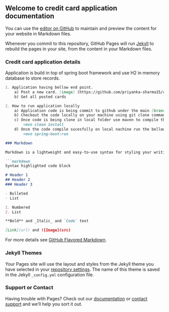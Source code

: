 ## Welcome to credit card application documentation

You can use the [editor on GitHub](https://github.com/priyanka-sharma15/credit-card-application/edit/gh-pages/index.md) to maintain and preview the content for your website in Markdown files.

Whenever you commit to this repository, GitHub Pages will run [Jekyll](https://jekyllrb.com/) to rebuild the pages in your site, from the content in your Markdown files.

### Credit card application details

Application is build in top of spring boot framework and use H2 in memory database to store records.

```markdown
1. Application having bellow end point. 
    a) Post a new card. [image] (https://github.com/priyanka-sharma15/credit-card-application/blob/gh-pages/images/home.PNG)
    b) Get all posted cards

2. How to run application locally
    a) Application code is being commit to github under the main [branch] (https://github.com/priyanka-sharma15/credit-card-application/tree/main)
    b) Checkout the code locally on your machine using git clone command.
    c) Once code is being clone in local folder use maven to compile the code locally using command
        >mvn clean install
    d) Once the code compile sucesfully on local nachine run the bellow command to run spring bootserver.
        >mvn spring-boot:run

### Markdown

Markdown is a lightweight and easy-to-use syntax for styling your writing. It includes conventions for

```markdown
Syntax highlighted code block

# Header 1
## Header 2
### Header 3

- Bulleted
- List

1. Numbered
2. List

**Bold** and _Italic_ and `Code` text

[Link](url) and ![Image](src)
```

For more details see [GitHub Flavored Markdown](https://guides.github.com/features/mastering-markdown/).

### Jekyll Themes

Your Pages site will use the layout and styles from the Jekyll theme you have selected in your [repository settings](https://github.com/priyanka-sharma15/credit-card-application/settings/pages). The name of this theme is saved in the Jekyll `_config.yml` configuration file.

### Support or Contact

Having trouble with Pages? Check out our [documentation](https://docs.github.com/categories/github-pages-basics/) or [contact support](https://support.github.com/contact) and we’ll help you sort it out.
